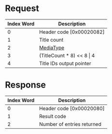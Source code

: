# Request

| Index Word | Description                                           |
|------------|-------------------------------------------------------|
| 0          | Header code \[0x00020082\]                            |
| 1          | Title count                                           |
| 2          | [MediaType](Filesystem_services#MediaType "wikilink") |
| 3          | (TitleCount \* 8) \<\< 8 \| 4                         |
| 4          | Title IDs output pointer                              |

# Response

| Index Word | Description                |
|------------|----------------------------|
| 0          | Header code \[0x00020080\] |
| 1          | Result code                |
| 2          | Number of entries returned |